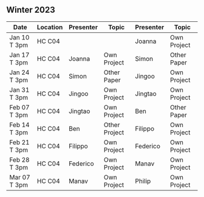 ## Winter 2023

| Date             | Location    | Presenter   | Topic        | Presenter  | Topic          |
|------------------|-------------|-------------|--------------|------------|----------------|
| Jan 10 T 3pm     | HC C04      |             |              | Joanna     | Own Project    |
| Jan 17 T 3pm     | HC C04      | Joanna      | Own Project  | Simon      | Other Paper    |
| Jan 24 T 3pm     | HC C04      | Simon       | Other Paper  | Jingoo     | Own Project    |
| Jan 31 T 3pm     | HC C04      | Jingoo      | Own Project  | Jingtao    | Own Project    |
| Feb 07 T 3pm     | HC C04      | Jingtao     | Own Project  | Ben        | Other Paper    |
| Feb 14 T 3pm     | HC C04      | Ben         | Other Project| Filippo    | Own Project    |
| Feb 21 T 3pm     | HC C04      | Filippo     | Own Project  | Federico   | Own Project    |
| Feb 28 T 3pm     | HC C04      | Federico    | Own Project  | Manav      | Own Project    |
| Mar 07 T 3pm     | HC C04      | Manav       | Own Project  | Philip     | Own Project    |


